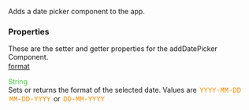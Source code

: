 Adds a date picker component to the app.

<style>.samp { margin-top: 2px; } </style><h3>Properties</h3>These are the setter and getter properties for the addDatePicker Component.
<div class="samp"><a href="#format-0" data-transition="pop" data-rel="popup" class="ui-link">format </a></div>
<div data-role="popup" id="format-0" class="ui-content"><p><span style="color:#4c4;">String</span><br>Sets or returns the format of the selected date. Values are <span style="color:#fb8c00; font-family:Courier&#44; monospace; font-size:100%; padding:0px 2px;">YYYY-MM-DD</span> <span style="color:#fb8c00; font-family:Courier&#44; monospace; font-size:100%; padding:0px 2px;">MM-DD-YYYY</span> or <span style="color:#fb8c00; font-family:Courier&#44; monospace; font-size:100%; padding:0px 2px;">DD-MM-YYYY</span></p></div>